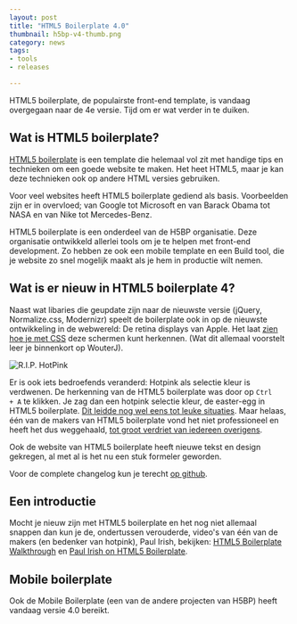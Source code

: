 ```yaml
---
layout: post
title: "HTML5 Boilerplate 4.0"
thumbnail: h5bp-v4-thumb.png
category: news
tags:
- tools
- releases

---
```

HTML5 boilerplate, de populairste front-end template, is vandaag overgegaan
naar de 4e versie. Tijd om er wat verder in te duiken.

## Wat is HTML5 boilerplate?

[HTML5 boilerplate](http://html5boilerplate.com) is een template die helemaal
vol zit met handige tips en technieken om een goede website te maken. Het heet
HTML5, maar je kan deze technieken ook op andere HTML versies gebruiken.

Voor veel websites heeft HTML5 boilerplate gediend als basis. Voorbeelden zijn
er in overvloed; van Google tot Microsoft en van Barack Obama tot NASA en van
Nike tot Mercedes-Benz.

HTML5 boilerplate is een onderdeel van de H5BP organisatie. Deze organisatie
ontwikkeld allerlei tools om je te helpen met front-end development. Zo hebben
ze ook een mobile template en een Build tool, die je website zo snel mogelijk
maakt als je hem in productie wilt nemen.

## Wat is er nieuw in HTML5 boilerplate 4?

Naast wat libaries die geupdate zijn naar de nieuwste versie (jQuery,
Normalize.css, Modernizr) speelt de boilerplate ook in op de nieuwste
ontwikkeling in de webwereld: De retina displays van Apple. Het laat 
[zien hoe je met CSS](https://github.com/h5bp/html5-boilerplate/blob/master/css/main.css#L223-226)
deze schermen kunt herkennen. (Wat dit allemaal voorstelt leer je binnenkort op
WouterJ).

![R.I.P. HotPink](/img/2012/08/h5bp-4-hotpink.png)

Er is ook iets bedroefends veranderd: Hotpink als selectie kleur is verdwenen.
De herkenning van de HTML5 boilerplate was door op <code>Ctrl + A</code> te
klikken. Je zag dan een hotpink selectie kleur, de easter-egg in HTML5
boilerplate. <a href="http://youtu.be/qyM37XKkmKQ?t=5m48s">Dit leidde nog wel
eens tot leuke situaties</a>. Maar helaas, één van de makers van HTML5
boilerplate vond het niet professioneel en heeft het dus weggehaald, <a
href="https://github.com/h5bp/html5-boilerplate/commit/1d320b59a390041f25cf87d790f6472a25a512ef">tot
groot verdriet van iedereen overigens</a>.

Ook de website van HTML5 boilerplate heeft nieuwe tekst en design gekregen, al
met al is het nu een stuk formeler geworden.

Voor de complete changelog kun je terecht 
[op github](https://github.com/h5bp/html5-boilerplate/blob/master/CHANGELOG.md#400-28-august-2012).

## Een introductie

Mocht je nieuw zijn met HTML5 boilerplate en het nog niet allemaal snappen dan
kun je de, ondertussen verouderde, video's van één van de makers (en bedenker
van hotpink), Paul Irish, bekijken: 
[HTML5 Boilerplate Walkthrough](http://www.youtube.com/watch?v=oDlsOyPKUTM) en
[Paul Irish on HTML5 Boilerplate](http://www.youtube.com/watch?v=qyM37XKkmKQ).

## Mobile boilerplate

Ook de Mobile Boilerplate (een van de andere projecten van H5BP) heeft vandaag
versie 4.0 bereikt.
